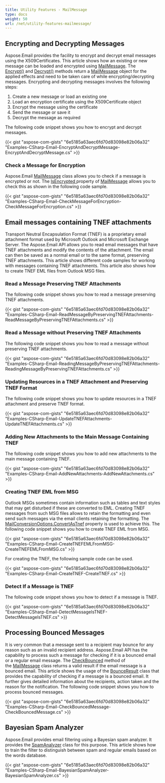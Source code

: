 ```yaml
---
title: Utility Features - MailMessage
type: docs
weight: 50
url: /net/utility-features-mailmessage/
---
```



## **Encrypting and Decrypting Messages**

Aspose.Email provides the facility to encrypt and decrypt email messages using the X509Certificates. This article shows how an existing or new message can be loaded and encrypted using [MailMessage](https://reference.aspose.com/email/net/aspose.email/mailmessage/). The [Encrypt()](https://reference.aspose.com/email/net/aspose.email/mailmessage/encrypt/#encrypt/) and [Decrypt()](https://reference.aspose.com/email/net/aspose.email/mailmessage/decrypt/#decrypt/) methods return a [MailMessage](https://reference.aspose.com/email/net/aspose.email/mailmessage/) object for the applied effects and need to be taken care of while encrypting/decrypting messages. Encrypting and decrypting messages involves the following steps:

1. Create a new message or load an existing one
1. Load an encryption certificate using the X509Certificate object
1. Encrypt the message using the certificate
1. Send the message or save it
1. Decrypt the message as required

The following code snippet shows you how to encrypt and decrypt messages.

{{< gist "aspose-com-gists" "6e5185a63aec6fd70d83098e82b06a32" "Examples-CSharp-Email-EncryptAndDecryptMessage-EncryptAndDecryptMessage.cs" >}}

### **Check a Message for Encryption**

Aspose.Email [MailMessage](https://reference.aspose.com/email/net/aspose.email/mailmessage/) class allows you to check if a message is encrypted or not. The [IsEncrypted ](https://reference.aspose.com/email/net/aspose.email/mailmessage/isencrypted/)property of [MailMessage](https://reference.aspose.com/email/net/aspose.email/mailmessage/) allows you to check this as shown in the following code sample.

{{< gist "aspose-com-gists" "6e5185a63aec6fd70d83098e82b06a32" "Examples-CSharp-Email-CheckMessageForEncryption-CheckMessageForEncryption.cs" >}}

## **Email messages containing TNEF attachments**

Transport Neutral Encapsulation Format (TNEF) is a proprietary email attachment format used by Microsoft Outlook and Microsoft Exchange Server. The Aspose.Email API allows you to read email messages that have TNEF attachments and modify the contents of the attachment. The email can then be saved as a normal email or to the same format, preserving TNEF attachments. This article shows different code samples for working with messages containing TNEF attachments. This article also shows how to create TNEF EML files from Outlook MSG files.

### **Read a Message Preserving TNEF Attachments**

The following code snippet shows you how to read a message preserving TNEF attachments.

{{< gist "aspose-com-gists" "6e5185a63aec6fd70d83098e82b06a32" "Examples-CSharp-Email-ReadMessageByPreservingTNEFAttachments-ReadMessageByPreservingTNEFAttachments.cs" >}}

### **Read a Message without Preserving TNEF Attachments**

The following code snippet shows you how to read a message without preserving TNEF attachments.

{{< gist "aspose-com-gists" "6e5185a63aec6fd70d83098e82b06a32" "Examples-CSharp-Email-ReadingMessageByPreservingTNEFAttachments-ReadingMessageByPreservingTNEFAttachments.cs" >}}

### **Updating Resources in a TNEF Attachment and Preserving TNEF Format**

The following code snippet shows you how to update resources in a TNEF attachment and preserve TNEF format.

{{< gist "aspose-com-gists" "6e5185a63aec6fd70d83098e82b06a32" "Examples-CSharp-Email-UpdateTNEFAttachments-UpdateTNEFAttachments.cs" >}}

### **Adding New Attachments to the Main Message Containing TNEF**

The following code snippet shows you how to add new attachments to the main message containing TNEF.

{{< gist "aspose-com-gists" "6e5185a63aec6fd70d83098e82b06a32" "Examples-CSharp-Email-AddNewAttachments-AddNewAttachments.cs" >}}

### **Creating TNEF EML from MSG**

Outlook MSGs sometimes contain information such as tables and text styles that may get disturbed if these are converted to EML. Creating TNEF messages from such MSG files allows to retain the formatting and even send such messages via the email clients retaining the formatting. The [MailConversionOptions.ConvertAsTnef](https://reference.aspose.com/email/net/aspose.email.mapi/mailconversionoptions/convertastnef/) property is used to achieve this. The following code snippet shows you how to create TNEF EML from MSG.

{{< gist "aspose-com-gists" "6e5185a63aec6fd70d83098e82b06a32" "Examples-CSharp-Email-CreateTNEFEMLFromMSG-CreateTNEFEMLFromMSG.cs" >}}

For creating the TNEF, the following sample code can be used.

{{< gist "aspose-com-gists" "6e5185a63aec6fd70d83098e82b06a32" "Examples-CSharp-Email-CreateTNEF-CreateTNEF.cs" >}}

### **Detect If a Message is TNEF**

The following code snippet shows you how to detect if a message is TNEF.

{{< gist "aspose-com-gists" "6e5185a63aec6fd70d83098e82b06a32" "Examples-CSharp-Email-DetectMessageIsTNEF-DetectMessageIsTNEF.cs" >}}

## **Processing Bounced Messages**

It is very common that a message sent to a recipient may bounce for any reason such as an invalid recipient address. Aspose.Email API has the capability to process such a message for checking if it is a bounced email or a regular email message. The [CheckBounced](https://reference.aspose.com/email/net/aspose.email/mailmessage/checkbounced/#checkbounced) method of the [MailMessage](https://reference.aspose.com/email/net/aspose.email/mailmessage/) class returns a valid result if the email message is a bounced email. This article shows the usage of the [BounceResult](https://reference.aspose.com/email/net/aspose.email.bounce/bounceresult/) class that provides the capability of checking if a message is a bounced email. It further gives detailed information about the recipients, action taken and the reason for the notification. The following code snippet shows you how to process bounced messages.

{{< gist "aspose-com-gists" "6e5185a63aec6fd70d83098e82b06a32" "Examples-CSharp-Email-CheckBouncedMessage-CheckBouncedMessage.cs" >}}

## **Bayesian Spam Analyzer**

Aspose.Email provides email filtering using a Bayesian spam analyzer. It provides the [SpamAnalyzer](https://reference.aspose.com/email/net/aspose.email.antispam/spamanalyzer/) class for this purpose. This article shows how to train the filter to distinguish between spam and regular emails based on the words database.

{{< gist "aspose-com-gists" "6e5185a63aec6fd70d83098e82b06a32" "Examples-CSharp-Email-BayesianSpamAnalyzer-BayesianSpamAnalyzer.cs" >}}
